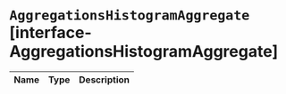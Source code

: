 # `AggregationsHistogramAggregate` [interface-AggregationsHistogramAggregate]

| Name | Type | Description |
| - | - | - |
